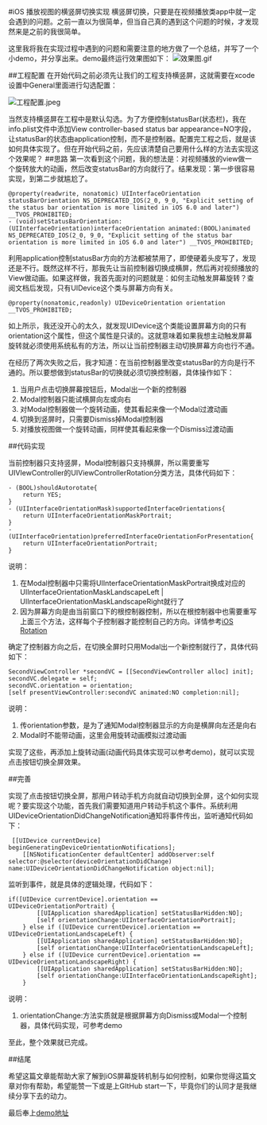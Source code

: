 #iOS 播放视图的横竖屏切换实现
横竖屏切换，只要是在视频播放类app中就一定会遇到的问题。之前一直以为很简单，但当自己真的遇到这个问题的时候，才发现然来是之前的我很简单。

这里我将我在实现过程中遇到的问题和需要注意的地方做了一个总结，并写了一个小demo，并分享出来。demo最终运行效果图如下：
![效果图.gif](http://upload-images.jianshu.io/upload_images/1344789-4341cad227bb7212.gif?imageMogr2/auto-orient/strip)

##工程配置
在开始代码之前必须先让我们的工程支持横竖屏，这就需要在xcode设置中General里面进行勾选配置：

![工程配置.jpeg](http://upload-images.jianshu.io/upload_images/1344789-c9d4cbb80e8e2a2c.jpeg?imageMogr2/auto-orient/strip%7CimageView2/2/w/1240)

当然支持横竖屏在工程中是默认勾选。为了方便控制statusBar(状态栏)，我在info.plist文件中添加View controller-based status bar appearance=NO字段，让statusBar的状态由application控制，而不是控制器。配置完工程之后，就是该如何具体实现了。但在开始代码之前，先应该清楚自己要用什么样的方法去实现这个效果呢？
##思路
第一次看到这个问题，我的想法是：对视频播放的view做一个旋转放大的动画，然后改变statusBar的方向就行了。结果发现：第一步很容易实现，到第二步就尴尬了。

```
@property(readwrite, nonatomic) UIInterfaceOrientation statusBarOrientation NS_DEPRECATED_IOS(2_0, 9_0, "Explicit setting of the status bar orientation is more limited in iOS 6.0 and later") __TVOS_PROHIBITED;
- (void)setStatusBarOrientation:(UIInterfaceOrientation)interfaceOrientation animated:(BOOL)animated NS_DEPRECATED_IOS(2_0, 9_0, "Explicit setting of the status bar orientation is more limited in iOS 6.0 and later") __TVOS_PROHIBITED;
```

利用application控制statusBar方向的方法都被禁用了，即使硬着头皮写了，发现还是不行。既然这样不行，那我先让当前控制器切换成横屏，然后再对视频播放的View做动画。如果这样做，我首先面对的问题就是：如何主动触发屏幕旋转？查阅文档后发现，只有UIDevice这个类与屏幕方向有关。

```
@property(nonatomic,readonly) UIDeviceOrientation orientation __TVOS_PROHIBITED;
```

如上所示，我还没开心的太久，就发现UIDevice这个类能设置屏幕方向的只有orientation这个属性，但这个属性是只读的。这就意味着如果我想主动触发屏幕旋转就必须使用系统私有的方法，所以让当前控制器主动切换屏幕方向也行不通。

在经历了两次失败之后，我才知道：在当前控制器里改变statusBar的方向是行不通的。所以要想做到statusBar的切换就必须切换控制器，具体操作如下：
1. 当用户点击切换屏幕按钮后，Modal出一个新的控制器
2. Modal控制器只能试横屏向左或向右
3. 对Modal控制器做一个旋转动画，使其看起来像一个Modal过渡动画
4. 切换到竖屏时，只需要Dismiss掉Modal控制器
5. 对播放视图做一个旋转动画，同样使其看起来像一个Dismiss过渡动画

##代码实现

当前控制器只支持竖屏，Modal控制器只支持横屏，所以需要重写UIVIewController的UIViewControllerRotation分类方法，具体代码如下：

```
- (BOOL)shouldAutorotate{
    return YES;
}
- (UIInterfaceOrientationMask)supportedInterfaceOrientations{
    return UIInterfaceOrientationMaskPortrait;
}
- (UIInterfaceOrientation)preferredInterfaceOrientationForPresentation{
    return UIInterfaceOrientationPortrait;
}
```
说明：
1. 在Modal控制器中只需将UIInterfaceOrientationMaskPortrait换成对应的UIInterfaceOrientationMaskLandscapeLeft | UIInterfaceOrientationMaskLandscapeRight就行了
2. 因为屏幕方向是由当前窗口下的根控制器控制，所以在根控制器中也需要重写上面三个方法，这样每个子控制器才能控制自己的方向。详情参考[iOS Rotation](http://www.jianshu.com/p/62431e148e68)

确定了控制器方向之后，在切换全屏时只用Modal出一个新控制就行了，具体代码如下：

```
SecondViewController *secondVC = [[SecondViewController alloc] init];
secondVC.delegate = self;
secondVC.orientation = orientation;
[self presentViewController:secondVC animated:NO completion:nil];
```
说明：
1. 传orientation参数，是为了通知Modal控制器显示的方向是横屏向左还是向右
2. Modal时不能带动画，这里会用旋转动画模拟过渡动画

实现了这些，再添加上旋转动画(动画代码具体实现可以参考demo)，就可以实现点击按钮切换全屏效果。

##完善

实现了点击按钮切换全屏，那用户转动手机方向就自动切换到全屏，这个如何实现呢？要实现这个功能，首先我们需要知道用户转动手机这个事件。系统利用UIDeviceOrientationDidChangeNotification通知将事件传出，监听通知代码如下：

```
 [[UIDevice currentDevice] beginGeneratingDeviceOrientationNotifications];
    [[NSNotificationCenter defaultCenter] addObserver:self selector:@selector(deviceOrientationDidChange) name:UIDeviceOrientationDidChangeNotification object:nil];
```

监听到事件，就是具体的逻辑处理，代码如下：

```
if([UIDevice currentDevice].orientation == UIDeviceOrientationPortrait) {
        [[UIApplication sharedApplication] setStatusBarHidden:NO];
        [self orientationChange:UIInterfaceOrientationPortrait];
    } else if ([UIDevice currentDevice].orientation == UIDeviceOrientationLandscapeLeft) {
        [[UIApplication sharedApplication] setStatusBarHidden:NO];
        [self orientationChange:UIInterfaceOrientationLandscapeLeft];
    } else if ([UIDevice currentDevice].orientation == UIDeviceOrientationLandscapeRight) {
        [[UIApplication sharedApplication] setStatusBarHidden:NO];
        [self orientationChange:UIInterfaceOrientationLandscapeRight];
    }
```
说明：
1. orientationChange:方法实质就是根据屏幕方向Dismiss或Modal一个控制器，具体代码实现，可参考demo

至此，整个效果就已完成。

##结尾

希望这篇文章能帮助大家了解到iOS屏幕旋转机制与如何控制，如果你觉得这篇文章对你有帮助，希望能赞一下或是上GItHub start一下，毕竟你们的认同才是我继续分享下去的动力。

最后奉上[demo地址](https://github.com/rasping/ScreenOrientationDemo)
